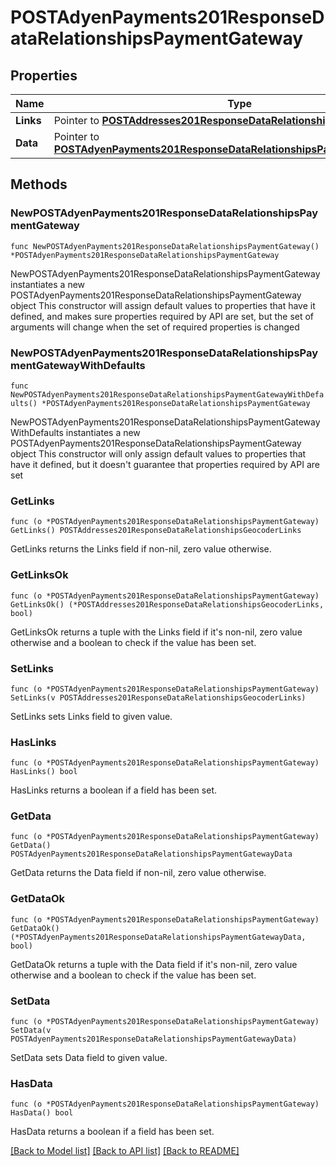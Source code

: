 # POSTAdyenPayments201ResponseDataRelationshipsPaymentGateway

## Properties

Name | Type | Description | Notes
------------ | ------------- | ------------- | -------------
**Links** | Pointer to [**POSTAddresses201ResponseDataRelationshipsGeocoderLinks**](POSTAddresses201ResponseDataRelationshipsGeocoderLinks.md) |  | [optional] 
**Data** | Pointer to [**POSTAdyenPayments201ResponseDataRelationshipsPaymentGatewayData**](POSTAdyenPayments201ResponseDataRelationshipsPaymentGatewayData.md) |  | [optional] 

## Methods

### NewPOSTAdyenPayments201ResponseDataRelationshipsPaymentGateway

`func NewPOSTAdyenPayments201ResponseDataRelationshipsPaymentGateway() *POSTAdyenPayments201ResponseDataRelationshipsPaymentGateway`

NewPOSTAdyenPayments201ResponseDataRelationshipsPaymentGateway instantiates a new POSTAdyenPayments201ResponseDataRelationshipsPaymentGateway object
This constructor will assign default values to properties that have it defined,
and makes sure properties required by API are set, but the set of arguments
will change when the set of required properties is changed

### NewPOSTAdyenPayments201ResponseDataRelationshipsPaymentGatewayWithDefaults

`func NewPOSTAdyenPayments201ResponseDataRelationshipsPaymentGatewayWithDefaults() *POSTAdyenPayments201ResponseDataRelationshipsPaymentGateway`

NewPOSTAdyenPayments201ResponseDataRelationshipsPaymentGatewayWithDefaults instantiates a new POSTAdyenPayments201ResponseDataRelationshipsPaymentGateway object
This constructor will only assign default values to properties that have it defined,
but it doesn't guarantee that properties required by API are set

### GetLinks

`func (o *POSTAdyenPayments201ResponseDataRelationshipsPaymentGateway) GetLinks() POSTAddresses201ResponseDataRelationshipsGeocoderLinks`

GetLinks returns the Links field if non-nil, zero value otherwise.

### GetLinksOk

`func (o *POSTAdyenPayments201ResponseDataRelationshipsPaymentGateway) GetLinksOk() (*POSTAddresses201ResponseDataRelationshipsGeocoderLinks, bool)`

GetLinksOk returns a tuple with the Links field if it's non-nil, zero value otherwise
and a boolean to check if the value has been set.

### SetLinks

`func (o *POSTAdyenPayments201ResponseDataRelationshipsPaymentGateway) SetLinks(v POSTAddresses201ResponseDataRelationshipsGeocoderLinks)`

SetLinks sets Links field to given value.

### HasLinks

`func (o *POSTAdyenPayments201ResponseDataRelationshipsPaymentGateway) HasLinks() bool`

HasLinks returns a boolean if a field has been set.

### GetData

`func (o *POSTAdyenPayments201ResponseDataRelationshipsPaymentGateway) GetData() POSTAdyenPayments201ResponseDataRelationshipsPaymentGatewayData`

GetData returns the Data field if non-nil, zero value otherwise.

### GetDataOk

`func (o *POSTAdyenPayments201ResponseDataRelationshipsPaymentGateway) GetDataOk() (*POSTAdyenPayments201ResponseDataRelationshipsPaymentGatewayData, bool)`

GetDataOk returns a tuple with the Data field if it's non-nil, zero value otherwise
and a boolean to check if the value has been set.

### SetData

`func (o *POSTAdyenPayments201ResponseDataRelationshipsPaymentGateway) SetData(v POSTAdyenPayments201ResponseDataRelationshipsPaymentGatewayData)`

SetData sets Data field to given value.

### HasData

`func (o *POSTAdyenPayments201ResponseDataRelationshipsPaymentGateway) HasData() bool`

HasData returns a boolean if a field has been set.


[[Back to Model list]](../README.md#documentation-for-models) [[Back to API list]](../README.md#documentation-for-api-endpoints) [[Back to README]](../README.md)


